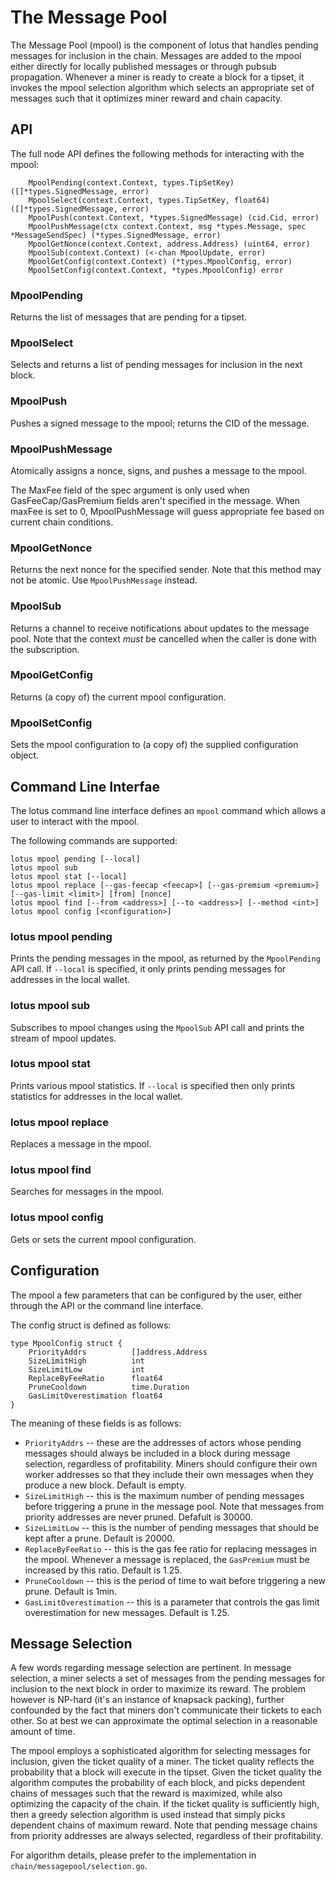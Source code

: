 # The Message Pool

The Message Pool (mpool) is the component of lotus that handles
pending messages for inclusion in the chain. Messages are added to the
mpool either directly for locally published messages or through pubsub
propagation.  Whenever a miner is ready to create a block for a
tipset, it invokes the mpool selection algorithm which selects an
appropriate set of messages such that it optimizes miner reward and
chain capacity.

## API

The full node API defines the following methods for interacting with the mpool:
```
    MpoolPending(context.Context, types.TipSetKey) ([]*types.SignedMessage, error)
    MpoolSelect(context.Context, types.TipSetKey, float64) ([]*types.SignedMessage, error)
    MpoolPush(context.Context, *types.SignedMessage) (cid.Cid, error)
    MpoolPushMessage(ctx context.Context, msg *types.Message, spec *MessageSendSpec) (*types.SignedMessage, error)
    MpoolGetNonce(context.Context, address.Address) (uint64, error)
    MpoolSub(context.Context) (<-chan MpoolUpdate, error)
    MpoolGetConfig(context.Context) (*types.MpoolConfig, error)
    MpoolSetConfig(context.Context, *types.MpoolConfig) error
```

### MpoolPending

Returns the list of messages that are pending for a tipset.

### MpoolSelect

Selects and returns a list of pending messages for inclusion in the next block.

### MpoolPush

Pushes a signed message to the mpool; returns the CID of the message.

### MpoolPushMessage

Atomically assigns a nonce, signs, and pushes a message to the mpool.

The MaxFee field of the spec argument is only used when
GasFeeCap/GasPremium fields aren't specified in the message. When
maxFee is set to 0, MpoolPushMessage will guess appropriate fee based
on current chain conditions.

### MpoolGetNonce

Returns the next nonce for the specified sender. Note that this method may not be atomic.
Use `MpoolPushMessage` instead.

### MpoolSub

Returns a channel to receive notifications about updates to the message pool.
Note that the context *must* be cancelled when the caller is done with the subscription.

### MpoolGetConfig

Returns (a copy of) the current mpool configuration.

### MpoolSetConfig

Sets the mpool configuration to (a copy of) the supplied configuration object.


## Command Line Interfae

The lotus command line interface defines an `mpool` command which
allows a user to interact with the mpool.

The following commands are supported:
```
lotus mpool pending [--local]
lotus mpool sub
lotus mpool stat [--local]
lotus mpool replace [--gas-feecap <feecap>] [--gas-premium <premium>] [--gas-limit <limit>] [from] [nonce]
lotus mpool find [--from <address>] [--to <address>] [--method <int>]
lotus mpool config [<configuration>]
```

### lotus mpool pending
Prints the pending messages in the mpool, as returned by the `MpoolPending` API call.
If `--local` is specified, it only prints pending messages for addresses in the local wallet.

### lotus mpool sub
Subscribes to mpool changes using the `MpoolSub` API call and prints the stream of mpool
updates.

### lotus mpool stat
Prints various mpool statistics.
If `--local` is specified then only prints statistics for addresses in the local wallet.

### lotus mpool replace
Replaces a message in the mpool.

### lotus mpool find
Searches for messages in the mpool.

### lotus mpool config
Gets or sets the current mpool configuration.

## Configuration

The mpool a few parameters that can be configured by the user, either through the API
or the command line interface.

The config struct is defined as follows:
```
type MpoolConfig struct {
	PriorityAddrs          []address.Address
	SizeLimitHigh          int
	SizeLimitLow           int
	ReplaceByFeeRatio      float64
	PruneCooldown          time.Duration
	GasLimitOverestimation float64
}

```

The meaning of these fields is as follows:
- `PriorityAddrs` -- these are the addresses of actors whose pending messages should always
  be included in a block during message selection, regardless of profitability.
  Miners should configure their own worker addresses so that they include their own messages
  when they produce a new block.
  Default is empty.
- `SizeLimitHigh` -- this is the maximum number of pending messages before triggering a
  prune in the message pool. Note that messages from priority addresses are never pruned.
  Defafult is 30000.
- `SizeLimitLow` -- this is the number of pending messages that should be kept after a prune.
  Default is 20000.
- `ReplaceByFeeRatio` -- this is the gas fee ratio for replacing messages in the mpool.
  Whenever a message is replaced, the `GasPremium` must be increased by this ratio.
  Default is 1.25.
- `PruneCooldown` -- this is the period of time to wait before triggering a new prune.
  Default is 1min.
- `GasLimitOverestimation` -- this is a parameter that controls the gas limit overestimation for new messages.
  Default is 1.25.


## Message Selection

A few words regarding message selection are pertinent. In message
selection, a miner selects a set of messages from the pending messages
for inclusion to the next block in order to maximize its reward. The
problem however is NP-hard (it's an instance of knapsack packing),
further confounded by the fact that miners don't communicate their
tickets to each other. So at best we can approximate the optimal
selection in a reasonable amount of time.

The mpool employs a sophisticated algorithm for selecting messages for
inclusion, given the ticket quality of a miner. The ticket quality
reflects the probability that a block will execute in the
tipset. Given the ticket quality the algorithm computes the
probability of each block, and picks dependent chains of messages such
that the reward is maximized, while also optimizing the capacity of
the chain.  If the ticket quality is sufficiently high, then a greedy
selection algorithm is used instead that simply picks dependent chains of
maximum reward.  Note that pending message chains from priority addresses
are always selected, regardless of their profitability.

For algorithm details, please prefer to the implementation in
`chain/messagepool/selection.go`.
